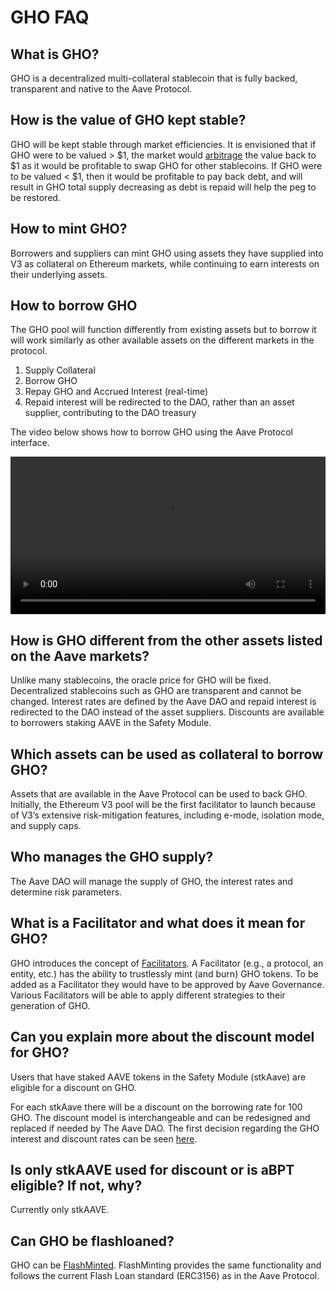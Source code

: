 # GHO FAQ

## What is GHO?

GHO is a decentralized multi-collateral stablecoin that is fully backed, transparent and native to the Aave Protocol.

## How is the value of GHO kept stable?

GHO will be kept stable through market efficiencies. It is envisioned that if GHO were to be valued > $1, the market would [arbitrage](../concepts/fundamental-concepts/arbitrage.md) the value back to $1 as it would be profitable to swap GHO for other stablecoins. If GHO were to be valued < $1, then it would be profitable to pay back debt, and will result in GHO total supply decreasing as debt is repaid will help the peg to be restored.

## How to mint GHO?

Borrowers and suppliers can mint GHO using assets they have supplied into V3 as collateral on Ethereum markets, while continuing to earn interests on their underlying assets.

## How to borrow GHO

The GHO pool will function differently from existing assets but to borrow it will work similarly as other available assets on the different markets in the protocol. 

1. Supply Collateral
2. Borrow GHO
3. Repay GHO and Accrued Interest (real-time)
4. Repaid interest will be redirected to the DAO, rather than an asset supplier, contributing to the DAO treasury

The video below shows how to borrow GHO using the Aave Protocol interface.

<video controls width="100%" autoPlay>
  <source src="https://gho.infura-ipfs.io/ipfs/QmVFGEyoMTaoYnMCL9oDEg2zwaxK9G2T2vqEHUN7tu8Qtk"/>
</video>

## How is GHO different from the other assets listed on the Aave markets?

Unlike many stablecoins, the oracle price for GHO will be fixed. Decentralized stablecoins such as GHO are transparent and cannot be changed. Interest rates are defined by the Aave DAO and repaid interest is redirected to the DAO instead of the asset suppliers. Discounts are available to borrowers staking AAVE in the Safety Module.

## Which assets can be used as collateral to borrow GHO?

Assets that are available in the Aave Protocol can be used to back GHO. Initially, the Ethereum V3 pool will be the first facilitator to launch because of V3’s extensive risk-mitigation features, including e-mode, isolation mode, and supply caps.

## Who manages the GHO supply?

The Aave DAO will manage the supply of GHO, the interest rates and determine risk parameters.

## What is a Facilitator and what does it mean for GHO?

GHO introduces the concept of [Facilitators](../concepts/how-gho-works/gho-facilitators.md). A Facilitator (e.g., a protocol, an entity, etc.) has the ability to trustlessly mint (and burn) GHO tokens. To be added as a Facilitator they would have to be approved by Aave Governance. Various Facilitators will be able to apply different strategies to their generation of GHO. 

## Can you explain more about the discount model for GHO?

Users that have staked AAVE tokens in the Safety Module (stkAave) are eligible for a discount on GHO.

For each stkAave there will be a discount on the borrowing rate for 100 GHO. The discount model is interchangeable and can be redesigned and replaced if needed by The Aave DAO. The first decision regarding the GHO interest and discount rates can be seen [here](../concepts/fundamental-concepts/gho-discount-strategy.md).

## Is only stkAAVE used for discount or is aBPT eligible? If not, why?

Currently only stkAAVE.

## Can GHO be flashloaned?

GHO can be [FlashMinted](../concepts/fundamental-concepts/flashmint.md). FlashMinting provides the same functionality and follows the current Flash Loan standard (ERC3156) as in the Aave Protocol.
